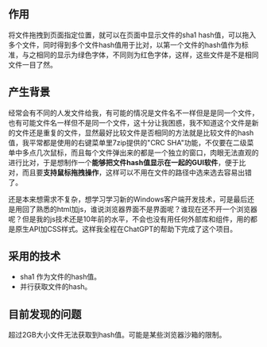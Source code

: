 ## 作用
将文件拖拽到页面指定位置，就可以在页面中显示文件的sha1 hash值，可以拖入多个文件，同时得到多个文件hash值用于比对，以第一个文件的hash值作为标准，与之相同的显示为绿色字体，不同则为红色字体，这样，这些文件是不是相同文件一目了然。

## 产生背景
经常会有不同的人发文件给我，有可能的情况是文件名不一样但是是同一个文件，也有可能文件名一样但不是同一个文件，这十分让我困惑，我不知道这个文件是新的文件还是重复的文件，显然最好比较文件是否相同的方法就是比较文件的hash值，我平常都是使用的右键菜单里7zip提供的"CRC SHA"功能，不仅要在二级菜单中多点几次鼠标，而且每个文件弹出来的都是一个独立的窗口，肉眼无法直观的进行比对，于是想制作一个**能够把文件hash值显示在一起的GUI软件**，便于比对，而且要**支持鼠标拖拽操作**，这样可以不用在文件的路径中选来选去容易出错了。

还是本来想需求不复杂，想学习学习新的Windows客户端开发技术，可是最后还是用回了熟悉的html加js，谁说浏览器界面不是界面呢？谁现在还不开一个浏览器呢？但是我的js技术还是10年前的水平，不会也没有用任何外部库和组件，用的都是原生API加CSS样式。这样我全程在ChatGPT的帮助下完成了这个项目。

## 采用的技术
- sha1 作为文件的hash值。
- 并行获取文件的hash。

## 目前发现的问题
超过2GB大小文件无法获取到hash值。可能是某些浏览器沙箱的限制。